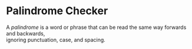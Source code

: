 <h1>Palindrome Checker</h1>

<p>A <i>palindrome</i> is a word or phrase that can be read the same way forwards and backwards,<br>
ignoring punctuation, case, and spacing.</p>